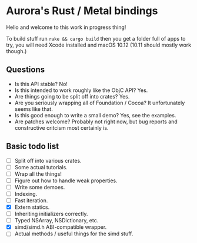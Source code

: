 # Aurora's Rust / Metal bindings #

Hello and welcome to this work in progress thing!

To build stuff run `rake && cargo build` then you get a folder full of apps to try, you will need Xcode installed and macOS 10.12 (10.11 should mostly work though.)

## Questions ##

 - Is this API stable? No!
 - Is this intended to work roughly like the ObjC API? Yes.
 - Are things going to be split off into crates? Yes.
 - Are you seriously wrapping all of Foundation / Cocoa? It unfortunately seems like that.
 - Is this good enough to write a small demo? Yes, see the examples.
 - Are patches welcome? Probably not right now, but bug reports and constructive critcism most certainly is.

## Basic todo list ##

 - [ ] Split off into various crates.
 - [ ] Some actual tutorials.
 - [ ] Wrap all the things!
 - [ ] Figure out how to handle weak properties.
 - [ ] Write some demoes.
 - [ ] Indexing.
 - [ ] Fast iteration.
 - [x] Extern statics.
 - [ ] Inheriting initializers correctly.
 - [ ] Typed NSArray, NSDictionary, etc.
 - [x] simd/simd.h ABI-compatible wrapper.
 - [ ] Actual methods / useful things for the simd stuff.